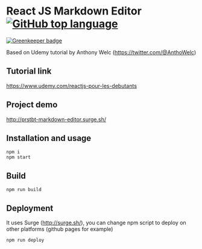 # React JS Markdown Editor  [![GitHub top language](https://img.shields.io/github/languages/top/proustibat/react-js-markdown-editor.svg)](https://github.com/proustibat/react-js-markdown-editor)

[![Greenkeeper badge](https://badges.greenkeeper.io/proustibat/react-js-markdown-editor.svg)](https://greenkeeper.io/)

Based on Udemy tutorial by Anthony Welc (https://twitter.com/@AnthoWelc)

## Tutorial link
https://www.udemy.com/reactjs-pour-les-debutants

## Project demo
http://prstbt-markdown-editor.surge.sh/

## Installation and usage

```
npm i
npm start
```

## Build
```
npm run build
```

## Deployment
It uses Surge (http://surge.sh/), you can change npm script to deploy on other platforms (github pages for example)
```
npm run deploy
```
